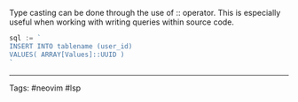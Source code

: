 Type casting can be done through the use of :: operator. This is especially useful when working with writing queries within source code. 

```go
sql := `
INSERT INTO tablename (user_id)
VALUES( ARRAY[Values]::UUID )  
`
```
___
Tags: #neovim #lsp
